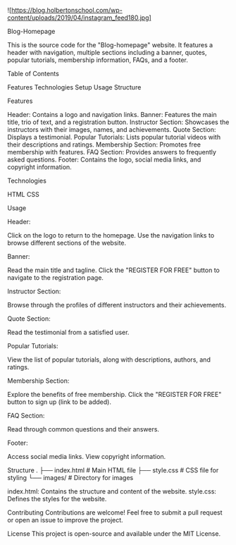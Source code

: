 ![https://blog.holbertonschool.com/wp-content/uploads/2019/04/instagram_feed180.jpg]

Blog-Homepage

This is the source code for the "Blog-homepage" website. It features a header with navigation, multiple sections including a banner, quotes, popular tutorials, membership information, FAQs, and a footer.

Table of Contents

Features
Technologies
Setup
Usage
Structure

Features

Header: Contains a logo and navigation links.
Banner: Features the main title, trio of text, and a registration button.
Instructor Section: Showcases the instructors with their images, names, and achievements.
Quote Section: Displays a testimonial.
Popular Tutorials: Lists popular tutorial videos with their descriptions and ratings.
Membership Section: Promotes free membership with features.
FAQ Section: Provides answers to frequently asked questions.
Footer: Contains the logo, social media links, and copyright information.

Technologies

HTML
CSS

Usage

Header:

Click on the logo to return to the homepage.
Use the navigation links to browse different sections of the website.

Banner:

Read the main title and tagline.
Click the "REGISTER FOR FREE" button to navigate to the registration page.

Instructor Section:

Browse through the profiles of different instructors and their achievements.

Quote Section:

Read the testimonial from a satisfied user.

Popular Tutorials:

View the list of popular tutorials, along with descriptions, authors, and ratings.

Membership Section:

Explore the benefits of free membership.
Click the "REGISTER FOR FREE" button to sign up (link to be added).

FAQ Section:

Read through common questions and their answers.

Footer:

Access social media links.
View copyright information.

Structure
.
├── index.html        # Main HTML file
├── style.css         # CSS file for styling
└── images/           # Directory for images

index.html: Contains the structure and content of the website.
style.css: Defines the styles for the website.

Contributing
Contributions are welcome! Feel free to submit a pull request or open an issue to improve the project.

License
This project is open-source and available under the MIT License.

